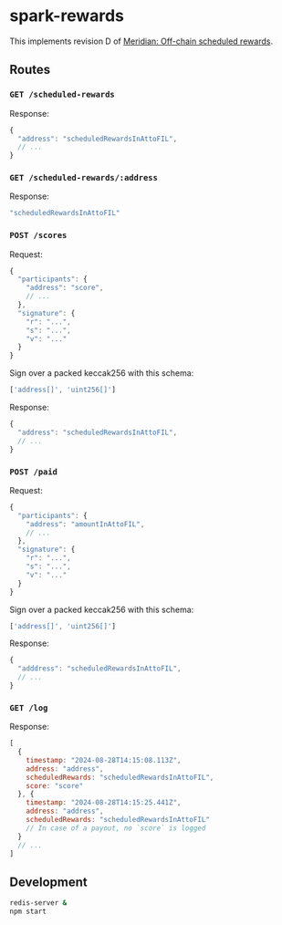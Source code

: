 # spark-rewards

This implements revision D of [Meridian: Off-chain scheduled rewards](https://spacemeridian.notion.site/Meridian-Off-chain-scheduled-rewards-f9480ef009464ecfaf02a4f752cc4d70).

## Routes

### `GET /scheduled-rewards`

Response:

```js
{
  "address": "scheduledRewardsInAttoFIL",
  // ...
}
```

### `GET /scheduled-rewards/:address`

Response:

```js
"scheduledRewardsInAttoFIL"
```

### `POST /scores`

Request:

```js
{
  "participants": {
    "address": "score",
    // ...
  },
  "signature": {
    "r": "...",
    "s": "...",
    "v": "..."
  }
}
```

Sign over a packed keccak256 with this schema:

```js
['address[]', 'uint256[]']
```

Response:

```js
{
  "address": "scheduledRewardsInAttoFIL",
  // ...
}
```

### `POST /paid`

Request:

```js
{
  "participants": {
    "address": "amountInAttoFIL",
    // ...
  },
  "signature": {
    "r": "...",
    "s": "...",
    "v": "..."
  }
}
```

Sign over a packed keccak256 with this schema:

```js
['address[]', 'uint256[]']
```

Response:

```js
{
  "adddress": "scheduledRewardsInAttoFIL",
  // ...
}
```

### `GET /log`

Response:

```js
[
  {
    timestamp: "2024-08-28T14:15:08.113Z",
    address: "address",
    scheduledRewards: "scheduledRewardsInAttoFIL",
    score: "score"
  }, {
    timestamp: "2024-08-28T14:15:25.441Z",
    address: "address",
    scheduledRewards: "scheduledRewardsInAttoFIL"
    // In case of a payout, no `score` is logged
  }
  // ...
]
```

## Development

```bash
redis-server &
npm start
```